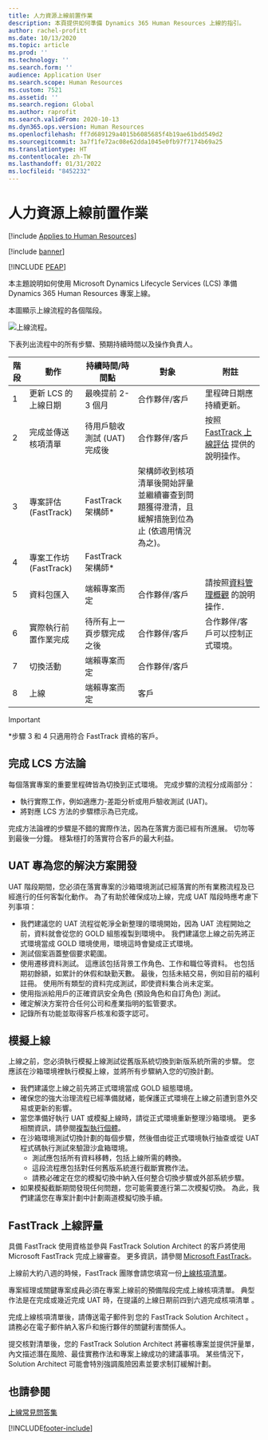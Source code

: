 ```yaml
---
title: 人力資源上線前置作業
description: 本頁提供如何準備 Dynamics 365 Human Resources 上線的指引。
author: rachel-profitt
ms.date: 10/13/2020
ms.topic: article
ms.prod: ''
ms.technology: ''
ms.search.form: ''
audience: Application User
ms.search.scope: Human Resources
ms.custom: 7521
ms.assetid: ''
ms.search.region: Global
ms.author: raprofit
ms.search.validFrom: 2020-10-13
ms.dyn365.ops.version: Human Resources
ms.openlocfilehash: ff7d689129a4015b6085685f4b19ae61bdd549d2
ms.sourcegitcommit: 3a7f1fe72ac08e62dda1045e0fb97f7174b69a25
ms.translationtype: HT
ms.contentlocale: zh-TW
ms.lasthandoff: 01/31/2022
ms.locfileid: "8452232"
---
```

# <a name="prepare-for-human-resources-go-live"></a>人力資源上線前置作業

[!include [Applies to Human Resources](../includes/applies-to-hr.md)]

[!include [banner](../includes/banner.md)]


[!INCLUDE [PEAP](../includes/peap-2.md)]

本主題說明如何使用 Microsoft Dynamics  Lifecycle Services (LCS) 準備 Dynamics 365 Human Resources 專案上線。 

本圖顯示上線流程的各個階段。 

![上線流程。](./media/hr-admin-go-live-prepare-process.png)

下表列出流程中的所有步驟、預期持續時間以及操作負責人。

| 階段 | 動作 | 持續時間/時間點 | 對象 | 附註 |
| --- | --- | --- | --- |--- |
| 1 | 更新 LCS 的上線日期 | 最晚提前 2-3 個月 | 合作夥伴/客戶 | 里程碑日期應持續更新。 |
| 2 | 完成並傳送核項清單 | 待用戶驗收測試 (UAT) 完成後 | 合作夥伴/客戶 | 按照 [FastTrack 上線評估](hr-admin-go-live-prepare.md#fasttrack-go-live-assessment) 提供的說明操作。 |
| 3 | 專案評估 (FastTrack) | FastTrack 架構師* | 架構師收到核項清單後開始評量並繼續審查到問題獲得澄清，且緩解措施到位為止 (依適用情況為之)。 |
| 4 | 專案工作坊 (FastTrack) | FastTrack 架構師* | |
| 5 | 資料包匯入 | 端賴專案而定 | 合作夥伴/客戶 | 請按照[資料管理概觀](../fin-ops-core/dev-itpro/data-entities/data-entities-data-packages.md) 的說明操作．|
| 6 | 實際執行前置作業完成 | 待所有上一頁步驟完成之後 | 合作夥伴/客戶 | 合作夥伴/客戶可以控制正式環境。|
| 7 | 切換活動 | 端賴專案而定 | 合作夥伴/客戶 | |
| 8 | 上線 | 端賴專案而定 | 客戶 | |

> [!IMPORTANT]
> *步驟 3 和 4 只適用符合 FastTrack 資格的客戶。

## <a name="completing-the-lcs-methodology"></a>完成 LCS 方法論

每個落實專案的重要里程碑皆為切換到正式環境。 完成步驟的流程分成兩部分： 

- 執行實際工作，例如適應力-差距分析或用戶驗收測試 (UAT)。 
- 將對應 LCS 方法的步驟標示為已完成。 

完成方法論裡的步驟是不錯的實際作法，因為在落實方面已經有所進展。 切勿等到最後一分鐘。 穩紮穩打的落實符合客戶的最大利益。 

## <a name="uat-for-your-solution"></a>UAT 專為您的解決方案開發

UAT 階段期間，您必須在落實專案的沙箱環境測試已經落實的所有業務流程及已經進行的任何客製化動作。 為了有助於確保成功上線，完成 UAT 階段時應考慮下列事項： 

- 我們建議您的 UAT 流程從乾淨全新整理的環境開始，因為 UAT 流程開始之前，資料就會從您的 GOLD 組態複製到環境中。 我們建議您上線之前先將正式環境當成 GOLD 環境使用，環境這時會變成正式環境。
- 測試個案涵蓋整個要求範圍。 
- 使用遷移資料測試。 這應該包括背景工作角色、工作和職位等資料。 也包括期初餘額，如累計的休假和缺勤天數。 最後，包括未結交易，例如目前的福利註冊。 使用所有類型的資料完成測試，即使資料集合尚未定案。 
- 使用指派給用戶的正確資訊安全角色 (預設角色和自訂角色) 測試。 
- 確定解決方案符合任何公司和產業指明的監管要求。 
- 記錄所有功能並取得客戶核准和簽字認可。 

## <a name="mock-go-live"></a>模擬上線

上線之前，您必須執行模擬上線測試從舊版系統切換到新版系統所需的步驟。 您應該在沙箱環境裡執行模擬上線，並將所有步驟納入您的切換計劃。

- 我們建議您上線之前先將正式環境當成 GOLD 組態環境。
- 確保您的強大治理流程已經準備就緒，能保護正式環境在上線之前遭到意外交易或更新的影響。
- 當您準備好執行 UAT 或模擬上線時，請從正式環境重新整理沙箱環境。 更多相關資訊，請參閱[複製執行個體](hr-admin-setup-copy-instance.md)。
- 在沙箱環境測試切換計劃的每個步驟，然後借由從正式環境執行抽查或從 UAT 程式碼執行測試來驗證沙盒箱環境。
  - 測試應包括所有資料移轉，包括上線所需的轉換。
  - 這段流程應包括對任何舊版系統進行截斷實務作法。
  - 請務必確定在您的模擬切換中納入任何整合切換步驟或外部系統步驟。
- 如果模擬截斷期間發現任何問題，您可能需要進行第二次模擬切換。 為此，我們建議您在專案計劃中計劃兩道模擬切換手續。

## <a name="fasttrack-go-live-assessment"></a>FastTrack 上線評量

具備 FastTrack 使用資格並參與 FastTrack Solution Architect 的客戶將使用 Microsoft FastTrack 完成上線審查。 更多資訊，請參閱 [Microsoft FastTrack](/dynamics365/fasttrack/)。 

上線前大約八週的時候，FastTrack 團隊會請您填寫一份[上線核項清單](https://go.microsoft.com/fwlink/?linkid=2146013)。

專案經理或關鍵專案成員必須在專案上線前的預備階段完成上線核項清單。 典型作法是在完成或幾近完成 UAT 時，在提議的上線日期前四到六週完成核項清單 。 

完成上線核項清單後，請傳送電子郵件到 您的 FastTrack Solution Architect 。 請務必在電子郵件納入客戶和施行夥伴的關鍵利害關係人。 

提交核對清單後，您的 FastTrack Solution Architect 將審核專案並提供評量單，內文描述潛在風險、最佳實務作法和專案上線成功的建議事項。 某些情況下，Solution Architect 可能會特別強調風險因素並要求制訂緩解計劃。 

## <a name="see-also"></a>也請參閱

[上線常見問答集](hr-admin-go-live-faq.md)


[!INCLUDE[footer-include](../includes/footer-banner.md)]
